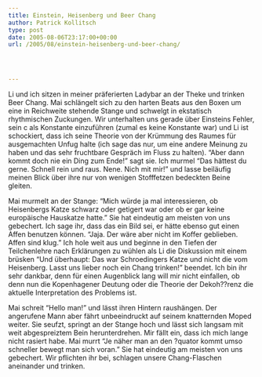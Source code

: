 ```yaml
---
title: Einstein, Heisenberg und Beer Chang
author: Patrick Kollitsch
type: post
date: 2005-08-06T23:17:00+00:00
url: /2005/08/einstein-heisenberg-und-beer-chang/




---
```

Li und ich sitzen in meiner präferierten Ladybar an der Theke und trinken Beer Chang. Mai schlängelt sich zu den harten Beats aus den Boxen um eine in Reichweite stehende Stange und schwelgt in ekstatisch rhythmischen Zuckungen. Wir unterhalten uns gerade über Einsteins Fehler, sein c als Konstante einzuführen (zumal es keine Konstante war) und Li ist schockiert, dass ich seine Theorie von der Krümmung des Raumes für ausgemachten Unfug halte (ich sage das nur, um eine andere Meinung zu haben und das sehr fruchtbare Gespräch im Fluss zu halten). &#8220;Aber dann kommt doch nie ein Ding zum Ende!&#8221; sagt sie. Ich murmel &#8220;Das hättest du gerne. Schnell rein und raus. Nene. Nich mit mir!&#8221; und lasse beiläufig meinen Blick über ihre nur von wenigen Stofffetzen bedeckten Beine gleiten.

Mai murmelt an der Stange: &#8220;Mich würde ja mal interessieren, ob Heisenbergs Katze schwarz oder getigert war oder ob er gar keine europäische Hauskatze hatte.&#8221; Sie hat eindeutig am meisten von uns gebechert. Ich sage ihr, dass das ein Bild sei, er hätte ebenso gut einen Affen benutzen können. &#8220;Jaja. Der wäre aber nicht im Koffer geblieben. Affen sind klug.&#8221; Ich hole weit aus und beginne in den Tiefen der Teilchenlehre nach Erklärungen zu wühlen als Li die Diskussion mit einem brüsken &#8220;Und überhaupt: Das war Schroedingers Katze und nicht die vom Heisenberg. Lasst uns lieber noch ein Chang trinken!&#8221; beendet. Ich bin ihr sehr dankbar, denn für einen Augenblick lang will mir nicht einfallen, ob denn nun die Kopenhagener Deutung oder die Theorie der Dekoh??renz die aktuelle Interpretation des Problems ist.

Mai schreit &#8220;Hello man!&#8221; und lässt ihren Hintern raushängen. Der angerufene Mann aber fährt unbeeindruckt auf seinem knatternden Moped weiter. Sie seufzt, springt an der Stange hoch und lässt sich langsam mit weit abgespreiztem Bein herunterdrehen. Mir fällt ein, dass ich mich lange nicht rasiert habe. Mai murrt &#8220;Je näher man an den ?quator kommt umso schneller bewegt man sich voran.&#8221; Sie hat eindeutig am meisten von uns gebechert. Wir pflichten ihr bei, schlagen unsere Chang-Flaschen aneinander und trinken.